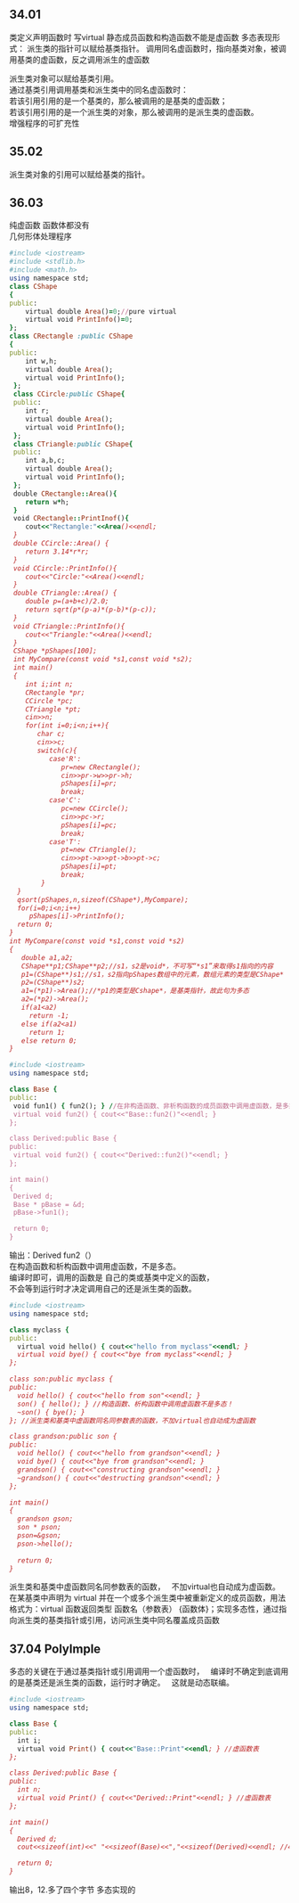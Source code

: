 ## 34.01
类定义声明函数时 写virtual
静态成员函数和构造函数不能是虚函数
多态表现形式：
派生类的指针可以赋给基类指针。
调用同名虚函数时，指向基类对象，被调用基类的虚函数，反之调用派生的虚函数  

派生类对象可以赋给基类引用。    
通过基类引用调用基类和派生类中的同名虚函数时：    
若该引用引用的是一个基类的，那么被调用的是基类的虚函数；   
若该引用引用的是一个派生类的对象，那么被调用的是派生类的虚函数。    
增强程序的可扩充性   
## 35.02
派生类对象的引用可以赋给基类的指针。    
## 36.03
纯虚函数 函数体都没有  
几何形体处理程序  
```ruby
#include <iostream>
#include <stdlib.h>
#include <math.h>
using namespace std;
class CShape 
{
public:
    virtual double Area()=0;//pure virtual
    virtual void PrintInfo()=0;
};
class CRectangle :public CShape
{
public:
    int w,h;
    virtual double Area();
    virtual void PrintInfo();
 };
 class CCircle:public CShape{
 public: 
    int r;
    virtual double Area();
    virtual void PrintInfo();
 };
 class CTriangle:public CShape{
 public:
    int a,b,c;
    virtual double Area();
    virtual void PrintInfo();
 };
 double CRectangle::Area(){
    return w*h;
 }
 void CRectangle::PrintInof(){
    cout<<"Rectangle:"<<Area()<<endl;
 }
 double CCircle::Area() {
    return 3.14*r*r;
 }
 void CCircle::PrintInfo(){
    cout<<"Circle:"<<Area()<<endl;
 }
 double CTriangle::Area() {
    double p=(a+b+c)/2.0;
    return sqrt(p*(p-a)*(p-b)*(p-c));
 }
 void CTriangle::PrintInfo(){
    cout<<"Triangle:"<<Area()<<endl;
 }
 CShape *pShapes[100];
 int MyCompare(const void *s1,const void *s2);
 int main()
 {
    int i;int n;
    CRectangle *pr;
    CCircle *pc;
    CTriangle *pt;
    cin>>n;
    for(int i=0;i<n;i++){
       char c;
       cin>>c;
       switch(c){
          case'R':
             pr=new CRectangle();
             cin>>pr->w>>pr->h;
             pShapes[i]=pr;
             break;
          case'C':
             pc=new CCircle();
             cin>>pc->r;
             pShapes[i]=pc;
             break;
          case'T':
             pt=new CTriangle();
             cin>>pt->a>>pt->b>>pt->c;
             pShapes[i]=pt;
             break;
        }  
  }
  qsort(pShapes,n,sizeof(CShape*),MyCompare);
  for(i=0;i<n;i++)
     pShapes[i]->PrintInfo();
  return 0;
}
int MyCompare(const void *s1,const void *s2)
{
   double a1,a2;
   CShape**p1;CShape**p2;//s1，s2是void*，不可写“*s1”来取得s1指向的内容
   p1=(CShape**)s1;//s1，s2指向pShapes数组中的元素，数组元素的类型是CShape*
   p2=(CShape**)s2;
   a1=(*p1)->Area();//*p1的类型是Cshape*，是基类指针，故此句为多态
   a2=(*p2)->Area();
   if(a1<a2)
     return -1;
   else if(a2<a1)
     return 1;
   else return 0;
}
 ```
 ```ruby
 #include <iostream>
using namespace std;

class Base {
public:
  void fun1() { fun2(); } //在非构造函数、非析构函数的成员函数中调用虚函数，是多态！
  virtual void fun2() { cout<<"Base::fun2()"<<endl; }
};

class Derived:public Base {
public:
  virtual void fun2() { cout<<"Derived::fun2()"<<endl; }
};

int main()
{
  Derived d;
  Base * pBase = &d;
  pBase->fun1();

  return 0;
}
```
输出：Derived fun2（）  
在构造函数和析构函数中调用虚函数，不是多态。  
编译时即可，调用的函数是 自己的类或基类中定义的函数，  
不会等到运行时才决定调用自己的还是派生类的函数。  
```ruby
#include <iostream>
using namespace std;

class myclass {
public:
  virtual void hello() { cout<<"hello from myclass"<<endl; }
  virtual void bye() { cout<<"bye from myclass"<<endl; }
};

class son:public myclass {
public:
  void hello() { cout<<"hello from son"<<endl; }
  son() { hello(); } //构造函数、析构函数中调用虚函数不是多态！
  ~son() { bye(); }
}; //派生类和基类中虚函数同名同参数表的函数，不加virtual也自动成为虚函数

class grandson:public son {
public:
  void hello() { cout<<"hello from grandson"<<endl; }
  void bye() { cout<<"bye from grandson"<<endl; }
  grandson() { cout<<"constructing grandson"<<endl; }
  ~grandson() { cout<<"destructing grandson"<<endl; }
};

int main()
{
  grandson gson;
  son * pson;
  pson=&gson;
  pson->hello();
  
  return 0;
}
```
派生类和基类中虚函数同名同参数表的函数，  
不加virtual也自动成为虚函数。  
在某基类中声明为 virtual 并在一个或多个派生类中被重新定义的成员函数，用法格式为：virtual 函数返回类型 函数名（参数表） {函数体}；实现多态性，通过指向派生类的基类指针或引用，访问派生类中同名覆盖成员函数  
## 37.04 Polylmple
多态的关键在于通过基类指针或引用调用一个虚函数时，  
编译时不确定到底调用的是基类还是派生类的函数，运行时才确定。  
这就是动态联编。  
```ruby
#include <iostream>
using namespace std;

class Base {
public:
  int i;
  virtual void Print() { cout<<"Base::Print"<<endl; } //虚函数表
};

class Derived:public Base {
public:
  int n;
  virtual void Print() { cout<<"Derived::Print"<<endl; } //虚函数表
};

int main()
{
  Derived d;
  cout<<sizeof(int)<<" "<<sizeof(Base)<<","<<sizeof(Derived)<<endl; //4 8,12

  return 0;
}
```
输出8，12.多了四个字节
多态实现的

 
 
 
 
 
 
 
 
